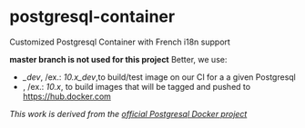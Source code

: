 # postgresql-container

Customized Postgresql Container with French i18n support

**master branch is not used for this project**
Better, we use:

- _<version>\_dev_, /ex.: _10.x_dev_,to build/test image on our CI for a a given Postgresql _<version>_
- _<version>_, /ex.: _10.x_, to build images that will be tagged and pushed to https://hub.docker.com

_This work is derived from the [official Postgresql Docker project](https://github.com/docker-library/postgres)_
